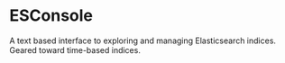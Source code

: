 # ESConsole

A text based interface to exploring and managing Elasticsearch indices.  Geared toward time-based indices.

